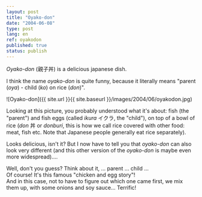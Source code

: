 ```yaml
---
layout: post
title: "Oyako-don"
date: "2004-06-08"
type: post
lang: en
ref: oyakodon
published: true
status: publish
---
```




_Oyako-don_ (親子丼) is a delicious japanese dish.

 

I think the name _oyako-don_ is quite funny, because it literally means "parent (_oya_) - child (_ko_) on rice (_don_)".

![Oyako-don]({{ site.url }}{{ site.baseurl }}/images/2004/06/oyakodon.jpg)

Looking at this picture, you probably understood what it's about: fish (the "parent") and fish eggs (called _ikura_ イクラ, the "child"), on top of a bowl of rice (_don_ 丼 or _donburi_, this is how we call rice covered with other food: meat, fish etc. Note that Japanese people generally eat rice separately).

Looks delicious, isn't it? But I now have to tell you that _oyako-don_ can also look very different (and this other version of the _oyako-don_ is maybe even more widespread)....

Well, don't you guess? Think about it, ... parent ... child ...  
Of course! It's this famous "chicken and egg story"!  
And in this case, not to have to figure out which one came first, we mix them up, with some onions and soy sauce... Terrific!


